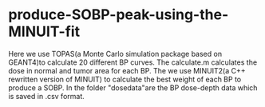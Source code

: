 # produce-SOBP-peak-using-the-MINUIT-fit
Here we use TOPAS(a Monte Carlo simulation package based on GEANT4)to calculate 20 different BP curves.
The calculate.m calculates the dose in normal and tumor area for each BP.
The we use MINUIT2(a C++ rewritten version of MINUIT) to calculate the best weight of each BP to produce a SOBP. 
In the folder "dosedata"are the BP dose-depth data which is saved in .csv format.
